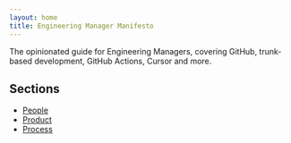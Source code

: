 ```yaml
---
layout: home
title: Engineering Manager Manifesto
---
```


The opinionated guide for Engineering Managers, covering GitHub,
trunk-based development, GitHub Actions, Cursor and more.

## Sections

- [People](people.md)
- [Product](product.md)
- [Process](process.md)

